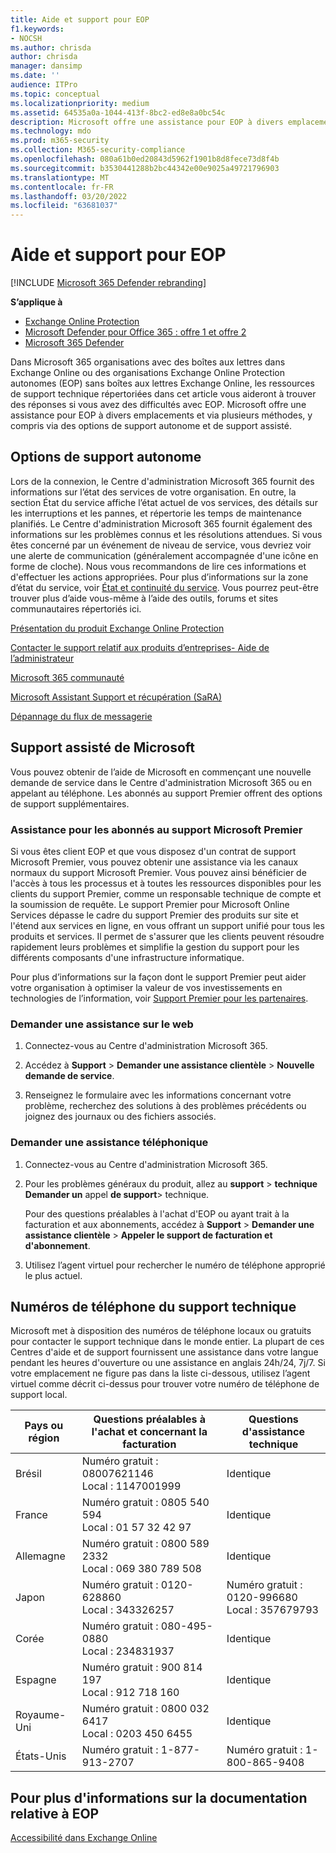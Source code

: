 ```yaml
---
title: Aide et support pour EOP
f1.keywords:
- NOCSH
ms.author: chrisda
author: chrisda
manager: dansimp
ms.date: ''
audience: ITPro
ms.topic: conceptual
ms.localizationpriority: medium
ms.assetid: 64535a0a-1044-413f-8bc2-ed8e8a0bc54c
description: Microsoft offre une assistance pour EOP à divers emplacements et via plusieurs méthodes, y compris via des options de support autonome et de support assisté.
ms.technology: mdo
ms.prod: m365-security
ms.collection: M365-security-compliance
ms.openlocfilehash: 080a61b0ed20843d5962f1901b8d8fece73d8f4b
ms.sourcegitcommit: b3530441288b2bc44342e00e9025a49721796903
ms.translationtype: MT
ms.contentlocale: fr-FR
ms.lasthandoff: 03/20/2022
ms.locfileid: "63681037"
---
```

# <a name="help-and-support-for-eop"></a>Aide et support pour EOP

[!INCLUDE [Microsoft 365 Defender rebranding](../includes/microsoft-defender-for-office.md)]

**S’applique à**
- [Exchange Online Protection](exchange-online-protection-overview.md)
- [Microsoft Defender pour Office 365 : offre 1 et offre 2](defender-for-office-365.md)
- [Microsoft 365 Defender](../defender/microsoft-365-defender.md)

Dans Microsoft 365 organisations avec des boîtes aux lettres dans Exchange Online ou des organisations Exchange Online Protection autonomes (EOP) sans boîtes aux lettres Exchange Online, les ressources de support technique répertoriées dans cet article vous aideront à trouver des réponses si vous avez des difficultés avec EOP. Microsoft offre une assistance pour EOP à divers emplacements et via plusieurs méthodes, y compris via des options de support autonome et de support assisté.

## <a name="self-support-options"></a>Options de support autonome

Lors de la connexion, le Centre d'administration Microsoft 365 fournit des informations sur l’état des services de votre organisation. En outre, la section État du service affiche l’état actuel de vos services, des détails sur les interruptions et les pannes, et répertorie les temps de maintenance planifiés. Le Centre d'administration Microsoft 365 fournit également des informations sur les problèmes connus et les résolutions attendues. Si vous êtes concerné par un événement de niveau de service, vous devriez voir une alerte de communication (généralement accompagnée d'une icône en forme de cloche). Nous vous recommandons de lire ces informations et d'effectuer les actions appropriées. Pour plus d’informations sur la zone d’état du service, voir [État et continuité du service](/office365/servicedescriptions/office-365-platform-service-description/service-health-and-continuity). Vous pourrez peut-être trouver plus d’aide vous-même à l’aide des outils, forums et sites communautaires répertoriés ici.

[Présentation du produit Exchange Online Protection](https://products.office.com/exchange/exchange-email-security-spam-protection)

[Contacter le support relatif aux produits d’entreprises- Aide de l’administrateur](../../admin/get-help-support.md)

[Microsoft 365 communauté](https://techcommunity.microsoft.com/t5/Office-365/ct-p/Office365)

[Microsoft Assistant Support et récupération (SaRA)](https://support.microsoft.com/office/e90bb691-c2a7-4697-a94f-88836856c72f)

[Dépannage du flux de messagerie](https://aka.ms/FixEmail)

## <a name="assisted-support-from-microsoft"></a>Support assisté de Microsoft

Vous pouvez obtenir de l’aide de Microsoft en commençant une nouvelle demande de service dans le Centre d'administration Microsoft 365 ou en appelant au téléphone. Les abonnés au support Premier offrent des options de support supplémentaires.

### <a name="support-for-microsoft-premier-support-subscribers"></a>Assistance pour les abonnés au support Microsoft Premier

Si vous êtes client EOP et que vous disposez d'un contrat de support Microsoft Premier, vous pouvez obtenir une assistance via les canaux normaux du support Microsoft Premier. Vous pouvez ainsi bénéficier de l'accès à tous les processus et à toutes les ressources disponibles pour les clients du support Premier, comme un responsable technique de compte et la soumission de requête. Le support Premier pour Microsoft Online Services dépasse le cadre du support Premier des produits sur site et l'étend aux services en ligne, en vous offrant un support unifié pour tous les produits et services. Il permet de s'assurer que les clients peuvent résoudre rapidement leurs problèmes et simplifie la gestion du support pour les différents composants d'une infrastructure informatique.

Pour plus d’informations sur la façon dont le support Premier peut aider votre organisation à optimiser la valeur de vos investissements en technologies de l’information, voir [Support Premier pour les partenaires](https://partner.microsoft.com/support/microsoft-services-premier-support).

### <a name="ask-for-help-on-the-web"></a>Demander une assistance sur le web

1. Connectez-vous au Centre d'administration Microsoft 365.

2. Accédez à **Support** \> **Demander une assistance clientèle** \> **Nouvelle demande de service**.

3. Renseignez le formulaire avec les informations concernant votre problème, recherchez des solutions à des problèmes précédents ou joignez des journaux ou des fichiers associés.

### <a name="ask-for-help-on-the-telephone"></a>Demander une assistance téléphonique

1. Connectez-vous au Centre d'administration Microsoft 365.

2. Pour les problèmes généraux du produit, allez au **support** \> **technique Demander un** appel **de support**\> technique.

   Pour des questions préalables à l'achat d'EOP ou ayant trait à la facturation et aux abonnements, accédez à **Support** \> **Demander une assistance clientèle** \> **Appeler le support de facturation et d'abonnement**.

3. Utilisez l’agent virtuel pour rechercher le numéro de téléphone approprié le plus actuel.

## <a name="support-telephone-numbers"></a>Numéros de téléphone du support technique

Microsoft met à disposition des numéros de téléphone locaux ou gratuits pour contacter le support technique dans le monde entier. La plupart de ces Centres d'aide et de support fournissent une assistance dans votre langue pendant les heures d'ouverture ou une assistance en anglais 24h/24, 7j/7. Si votre emplacement ne figure pas dans la liste ci-dessous, utilisez l’agent virtuel comme décrit ci-dessus pour trouver votre numéro de téléphone de support local.

|Pays ou région|Questions préalables à l'achat et concernant la facturation|Questions d'assistance technique|
|---|---|---|
|Brésil|Numéro gratuit : 08007621146 <br> Local : 1147001999|Identique|
|France|Numéro gratuit : 0805 540 594 <br> Local : 01 57 32 42 97|Identique|
|Allemagne|Numéro gratuit : 0800 589 2332 <br>  Local : 069 380 789 508|Identique|
|Japon|Numéro gratuit : 0120-628860 <br> Local : 343326257|Numéro gratuit : 0120-996680 <br> Local : 357679793|
|Corée|Numéro gratuit : 080-495-0880 <br> Local : 234831937|Identique|
|Espagne|Numéro gratuit : 900 814 197 <br> Local : 912 718 160|Identique|
|Royaume-Uni|Numéro gratuit : 0800 032 6417 <br> Local : 0203 450 6455|Identique|
|États-Unis|Numéro gratuit : 1-877-913-2707|Numéro gratuit : 1-800-865-9408|

## <a name="for-more-information-about-eop-documentation"></a>Pour plus d'informations sur la documentation relative à EOP

[Accessibilité dans Exchange Online](/Exchange/accessibility/accessibility)